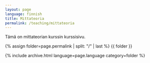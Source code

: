```yaml
---
layout: page
language: finnish
title: Mittateoria
permalink: /teaching/mittateoria
---
```


Tämä on mittateorian kurssin kurssisivu.

{% assign folder=page.permalink | split: "/" | last %}
{{ folder }}

{% include archive.html language=page.language category=folder %}

